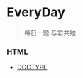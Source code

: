 # EveryDay

> 每日一题 与君共勉  

### HTML
* [DOCTYPE](https://github.com/WindrunnerMax/EveryDay/blob/master/HTML/DOCTYPE.md)